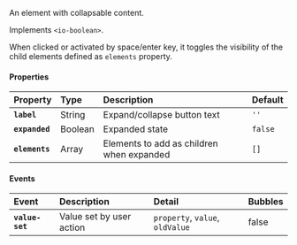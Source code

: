 An element with collapsable content.

Implements `<io-boolean>`.

<io-element-demo element="io-collapsable" properties='{"label": "Collapsable", "expanded": true, "elements": [["div", "Content"]]}'></io-element-demo>

When clicked or activated by space/enter key, it toggles the visibility of the child elements defined as `elements` property.

#### Properties ####

| Property | Type | Description | Default |
|:---------|:-----|:------------|:--------|
| **`label`**    | String  | Expand/collapse button text                | `''`  |
| **`expanded`** | Boolean | Expanded state                             | `false` |
| **`elements`** | Array   | Elements to add as children when expanded  | `[]` |

#### Events ####

| Event | Description | Detail | Bubbles |
|:------|:------------|:-------|:--------|
| **`value-set`** | Value set by user action | `property`, `value`, `oldValue` | false |
